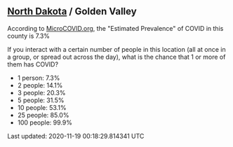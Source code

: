 
## [North Dakota](/united-states/north-dakota) / Golden Valley

According to [MicroCOVID.org](http://microcovid.org),
the "Estimated Prevalence" of COVID in this county is 7.3%

If you interact with a certain number of people in this location
(all at once in a group, or spread out across the day), what is the chance that
1 or more of them has COVID?

- 1 person: 7.3%
- 2 people: 14.1%
- 3 people: 20.3%
- 5 people: 31.5%
- 10 people: 53.1%
- 25 people: 85.0%
- 100 people: 99.9%

Last updated: 2020-11-19 00:18:29.814341 UTC
